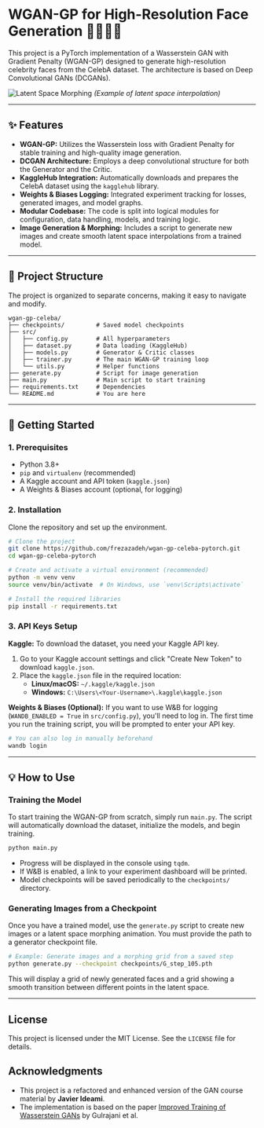 # WGAN-GP for High-Resolution Face Generation 👱‍♀️👨‍🦰

This project is a PyTorch implementation of a Wasserstein GAN with Gradient Penalty (WGAN-GP) designed to generate high-resolution celebrity faces from the CelebA dataset. The architecture is based on Deep Convolutional GANs (DCGANs).

![Latent Space Morphing](https://i.imgur.com/uQAmIS4.gif)
*(Example of latent space interpolation)*

---

## ✨ Features

-   **WGAN-GP:** Utilizes the Wasserstein loss with Gradient Penalty for stable training and high-quality image generation.
-   **DCGAN Architecture:** Employs a deep convolutional structure for both the Generator and the Critic.
-   **KaggleHub Integration:** Automatically downloads and prepares the CelebA dataset using the `kagglehub` library.
-   **Weights & Biases Logging:** Integrated experiment tracking for losses, generated images, and model graphs.
-   **Modular Codebase:** The code is split into logical modules for configuration, data handling, models, and training logic.
-   **Image Generation & Morphing:** Includes a script to generate new images and create smooth latent space interpolations from a trained model.

---

## 📂 Project Structure

The project is organized to separate concerns, making it easy to navigate and modify.

```
wgan-gp-celeba/
├── checkpoints/         # Saved model checkpoints
├── src/
│   ├── config.py        # All hyperparameters
│   ├── dataset.py       # Data loading (KaggleHub)
│   ├── models.py        # Generator & Critic classes
│   ├── trainer.py       # The main WGAN-GP training loop
│   └── utils.py         # Helper functions
├── generate.py          # Script for image generation
├── main.py              # Main script to start training
├── requirements.txt     # Dependencies
└── README.md            # You are here
```

---

## 🚀 Getting Started

### 1. Prerequisites

-   Python 3.8+
-   `pip` and `virtualenv` (recommended)
-   A Kaggle account and API token (`kaggle.json`)
-   A Weights & Biases account (optional, for logging)

### 2. Installation

Clone the repository and set up the environment.

```bash
# Clone the project
git clone https://github.com/frezazadeh/wgan-gp-celeba-pytorch.git
cd wgan-gp-celeba-pytorch

# Create and activate a virtual environment (recommended)
python -m venv venv
source venv/bin/activate  # On Windows, use `venv\Scripts\activate`

# Install the required libraries
pip install -r requirements.txt
```

### 3. API Keys Setup

**Kaggle:**
To download the dataset, you need your Kaggle API key.
1.  Go to your Kaggle account settings and click "Create New Token" to download `kaggle.json`.
2.  Place the `kaggle.json` file in the required location:
    -   **Linux/macOS:** `~/.kaggle/kaggle.json`
    -   **Windows:** `C:\Users\<Your-Username>\.kaggle\kaggle.json`

**Weights & Biases (Optional):**
If you want to use W&B for logging (`WANDB_ENABLED = True` in `src/config.py`), you'll need to log in. The first time you run the training script, you will be prompted to enter your API key.

```bash
# You can also log in manually beforehand
wandb login
```

---

## 💡 How to Use

### Training the Model

To start training the WGAN-GP from scratch, simply run `main.py`. The script will automatically download the dataset, initialize the models, and begin training.

```bash
python main.py
```

-   Progress will be displayed in the console using `tqdm`.
-   If W&B is enabled, a link to your experiment dashboard will be printed.
-   Model checkpoints will be saved periodically to the `checkpoints/` directory.

### Generating Images from a Checkpoint

Once you have a trained model, use the `generate.py` script to create new images or a latent space morphing animation. You must provide the path to a generator checkpoint file.

```bash
# Example: Generate images and a morphing grid from a saved step
python generate.py --checkpoint checkpoints/G_step_105.pth
```
This will display a grid of newly generated faces and a grid showing a smooth transition between different points in the latent space.

---

## License

This project is licensed under the MIT License. See the `LICENSE` file for details.

## Acknowledgments

-   This project is a refactored and enhanced version of the GAN course material by **Javier Ideami**.
-   The implementation is based on the paper [Improved Training of Wasserstein GANs](https://arxiv.org/abs/1704.00028) by Gulrajani et al.
